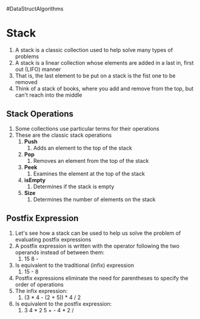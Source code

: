 #DataStructAlgorithms
# Stack
1. A stack is a classic collection used to help solve many types of problems
2. A stack is a linear collection whose elements are added in a last in, first out (LIFO) manner
3. That is, the last element to be put on a stack is the fist one to be removed
4. Think of a stack of books, where you add and remove from the top, but can't reach into the middle
## Stack Operations
1. Some collections use particular terms for their operations
2. These are the classic stack operations
	1. **Push**
		1. Adds an element to the top of the stack
	2. **Pop**
		1. Removes an element from the top of the stack
	3. **Peek**
		1. Examines the element at the top of the stack
	4. **isEmpty**
		1. Determines if the stack is empty
	5. **Size**
		1. Determines the number of elements on the stack
## Postfix Expression
1. Let's see how a stack can be used to help us solve the problem of evaluating postfix expressions
2. A postfix expression is written with the operator following the two operands instead of between them:
	1. 15 8 - 
3. Is equivalent to the traditional (infix) expression
	1. 15 - 8
4. Postfix expressions eliminate the need for parentheses to specify the order of operations
5. The infix expression:
	1. (3 * 4 - (2 + 5)) * 4 / 2
6. Is equivalent to the postfix expression:
	1. 3 4 * 2 5 + - 4 * 2 /
